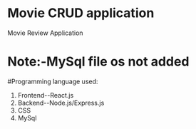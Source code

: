 # Movie CRUD application
 Movie Review Application

# Note:-MySql file os not added


#Programming language used:

1. Frontend--React.js
2. Backend--Node.js/Express.js
3. CSS
4. MySql
